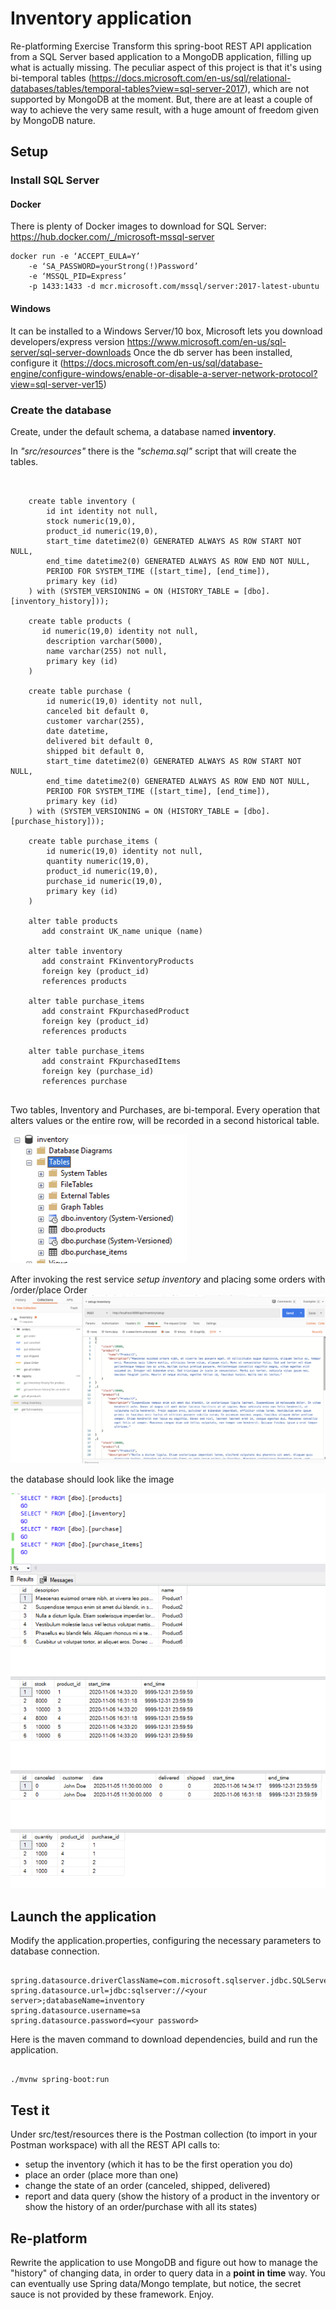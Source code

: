 # Inventory application
Re-platforming Exercise
Transform this spring-boot REST API application from a SQL Server based application to a MongoDB application, filling up what is actually missing.
The peculiar aspect of this project is that it's using bi-temporal tables (https://docs.microsoft.com/en-us/sql/relational-databases/tables/temporal-tables?view=sql-server-2017), which are not supported by MongoDB at the moment. But, there are at least a couple of way to achieve the very same result, with a huge amount of freedom given by MongoDB nature.

## Setup
### Install SQL Server 

#### Docker 
There is plenty of Docker images to download for SQL Server: https://hub.docker.com/_/microsoft-mssql-server 
```
docker run -e ‘ACCEPT_EULA=Y’ 
    -e ‘SA_PASSWORD=yourStrong(!)Password’ 
    -e ‘MSSQL_PID=Express’ 
    -p 1433:1433 -d mcr.microsoft.com/mssql/server:2017-latest-ubuntu
```
#### Windows
It can be installed to a Windows Server/10 box, Microsoft lets you download developers/express version
https://www.microsoft.com/en-us/sql-server/sql-server-downloads
Once the db server has been installed, configure it (https://docs.microsoft.com/en-us/sql/database-engine/configure-windows/enable-or-disable-a-server-network-protocol?view=sql-server-ver15)
 

### Create the database
Create, under the default schema, a database named **inventory**.

In *"src/resources"* there is the *"schema.sql"* script that will create the tables.
```iso92-sql

    
    create table inventory (
        id int identity not null,
        stock numeric(19,0),
        product_id numeric(19,0),
        start_time datetime2(0) GENERATED ALWAYS AS ROW START NOT NULL,
        end_time datetime2(0) GENERATED ALWAYS AS ROW END NOT NULL,
        PERIOD FOR SYSTEM_TIME ([start_time], [end_time]),
        primary key (id)
    ) with (SYSTEM_VERSIONING = ON (HISTORY_TABLE = [dbo].[inventory_history]));

    create table products (
       id numeric(19,0) identity not null,
        description varchar(5000),
        name varchar(255) not null,
        primary key (id)
    )

    create table purchase (
        id numeric(19,0) identity not null,
        canceled bit default 0,
        customer varchar(255),
        date datetime,
        delivered bit default 0,
        shipped bit default 0,
        start_time datetime2(0) GENERATED ALWAYS AS ROW START NOT NULL,
        end_time datetime2(0) GENERATED ALWAYS AS ROW END NOT NULL,
        PERIOD FOR SYSTEM_TIME ([start_time], [end_time]),
        primary key (id)
    ) with (SYSTEM_VERSIONING = ON (HISTORY_TABLE = [dbo].[purchase_history]));

    create table purchase_items (
        id numeric(19,0) identity not null,
        quantity numeric(19,0),
        product_id numeric(19,0),
        purchase_id numeric(19,0),
	    primary key (id)
    )

    alter table products
       add constraint UK_name unique (name)

    alter table inventory
       add constraint FKinventoryProducts
       foreign key (product_id)
       references products

    alter table purchase_items
       add constraint FKpurchasedProduct
       foreign key (product_id)
       references products

    alter table purchase_items
       add constraint FKpurchasedItems
       foreign key (purchase_id)
       references purchase


```
Two tables, Inventory and Purchases, are bi-temporal. Every operation that alters values or the entire row, will be recorded in a second historical table.

![tables ](https://github.com/iliangagliardi/inventory/blob/master/src/main/resources/static/dbscreen1.png?raw=true)

After invoking the rest service *setup inventory* and placing some orders with /order/place Order
![tables ](https://github.com/iliangagliardi/inventory/blob/master/src/main/resources/static/postmanscreen1.png?raw=true)


the database should look like the image

![tables ](https://github.com/iliangagliardi/inventory/blob/master/src/main/resources/static/dbscreen2.png?raw=true)


## Launch the application

Modify the application.properties, configuring the necessary parameters to database connection.

```

spring.datasource.driverClassName=com.microsoft.sqlserver.jdbc.SQLServerDriver
spring.datasource.url=jdbc:sqlserver://<your server>;databaseName=inventory
spring.datasource.username=sa
spring.datasource.password=<your password>

```

Here is the maven command to download dependencies, build and run the application.
```

./mvnw spring-boot:run

```

## Test it
Under src/test/resources there is the Postman collection (to import in your Postman workspace) with all the REST API calls to:
 - setup the inventory (which it has to be the first operation you do)
 - place an order (place more than one)
 - change the state of an order (canceled, shipped, delivered)
 - report and data query (show the history of a product in the inventory or show the history of an order/purchase with all its states)
 
## Re-platform
Rewrite the application to use MongoDB and figure out how to manage the "history" of changing data, in order to query data in a **point in time** way.
You can eventually use Spring data/Mongo template, but notice, the secret sauce is not provided by these framework.
Enjoy.
